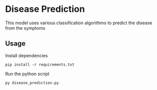 # Disease Prediction

This model uses various classification algorithms to predict the disease from the symptoms

## Usage

Install dependencies

```
pip install -r requirements.txt
```

Run the python script

```
py disease_prediction.py
```
